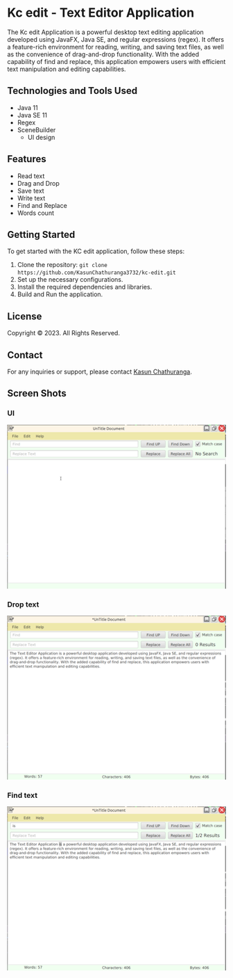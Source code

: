 # Kc edit - Text Editor Application

The Kc edit Application is a powerful desktop text editing application developed using JavaFX, Java SE, and regular expressions (regex). It offers a feature-rich environment for reading, writing, and saving text files, as well as the convenience of drag-and-drop functionality. With the added capability of find and replace, this application empowers users with efficient text manipulation and editing capabilities.

## Technologies and Tools Used

- Java 11
- Java SE 11
- Regex
- SceneBuilder 
  - UI design

## Features

- Read text
- Drag and Drop
- Save text
- Write text
- Find and Replace
- Words count

## Getting Started

To get started with the KC edit application, follow these steps:

1. Clone the repository: `git clone https://github.com/KasunChathuranga3732/kc-edit.git`
2. Set up the necessary configurations.
3. Install the required dependencies and libraries.
4. Build and Run the application.

## License

Copyright &copy; 2023. All Rights Reserved.


## Contact

For any inquiries or support, please contact [Kasun Chathuranga](mailto:kasunchathuranga3732@gmail.com).


## Screen Shots
### UI
![Alt Text](./images/ui.png)

### Drop text
![Alt Text](./images/droptext.png)

### Find text 
![Alt Text](./images/find.png)

